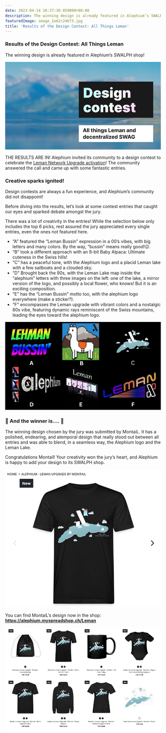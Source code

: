 ```yaml
---
date: 2023-04-14 16:37:30.059000+00:00
description: The winning design is already featured in Alephium’s SWALPH shop!
featuredImage: image_1e62c246f3.jpg
title: 'Results of the Design Contest: All Things Leman'
---
```


### Results of the Design Contest: All Things Leman

The winning design is already featured in Alephium’s SWALPH shop!

![](image_1e62c246f3.jpg)

THE RESULTS ARE IN! Alephium invited its community to a design contest to celebrate the <a href="https://medium.com/@alephium/the-leman-network-upgrade-is-live-f52c89b7dd6a" class="markup--anchor markup--p-anchor" data-href="https://medium.com/@alephium/the-leman-network-upgrade-is-live-f52c89b7dd6a" target="_blank">Leman Network Upgrade activation</a>! The community answered the call and came up with some fantastic entries.

### Creative sparks ignited!

Design contests are always a fun experience, and Alephium’s community did not disappoint!

Before diving into the results, let’s look at some contest entries that caught our eyes and sparked debate amongst the jury.

There was a lot of creativity in the entries! While the selection below only includes the top 6 picks, rest assured the jury appreciated every single entries, even the ones not featured here.

- <span id="d69d">“A” featured the “Leman Bussin” expression in a 00’s vibes, with big letters and many colors. By the way, “bussin” means really good!😉.</span>
- <span id="dd84">“B” took a different approach with an 8-bit Baby Alpaca: Ultimate cuteness in the Swiss hills!</span>
- <span id="4575">“C” has a peaceful tone, with the Alephium logo and a placid Leman lake with a few sailboats and a clouded sky.</span>
- <span id="095d">“D” Brought back the 90s, with the Leman Lake map inside the “alephium” letters with three images on the left: one of the lake, a mirror version of the logo, and possibly a local flower, who knows! But it is an exciting composition.</span>
- <span id="c7eb">“E” has the “Leman Bussin” motto too, with the alephium logo everywhere (make a sticker?).</span>
- <span id="b5f6">“F” encompasses the Leman upgrade with vibrant colors and a nostalgic 80s vibe, featuring dynamic rays reminiscent of the Swiss mountains, leading the eyes toward the alephium logo.</span>

![](image_fdc92c8dba.jpg)

### 🥁 And the winner is…. 🥁

The winning design chosen by the jury was submitted by MontaiL. It has a polished, endearing, and atemporal design that really stood out between all entries and was able to blend, in a seamless way, the Alephium logo and the Leman Lake.

Congratulations Montail! Your creativity won the jury’s heart, and Alephium is happy to add your design to its SWALPH shop.

![](image_53a13f030c.jpg)

You can find MontaiL’s design now in the shop: <a href="https://alephium.myspreadshop.ch/Leman" class="markup--anchor markup--p-anchor" data-href="https://alephium.myspreadshop.ch/Leman" rel="noopener" target="_blank"><strong>https://alephium.myspreadshop.ch/Leman</strong></a>

![](image_08faa828e5.jpg)
